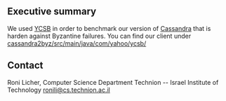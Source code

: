 Executive summary
-----------------

We used [YCSB](https://github.com/brianfrankcooper/YCSB) in order to benchmark our version of [Cassandra](https://github.com/ronili/HardenCassandra) that is harden against Byzantine failures.
You can find our client under [cassandra2byz/src/main/java/com/yahoo/ycsb/](cassandra2byz/src/main/java/com/yahoo/ycsb/)

Contact
-------
Roni Licher, Computer Science Department
Technion -- Israel Institute of Technology
ronili@cs.technion.ac.il